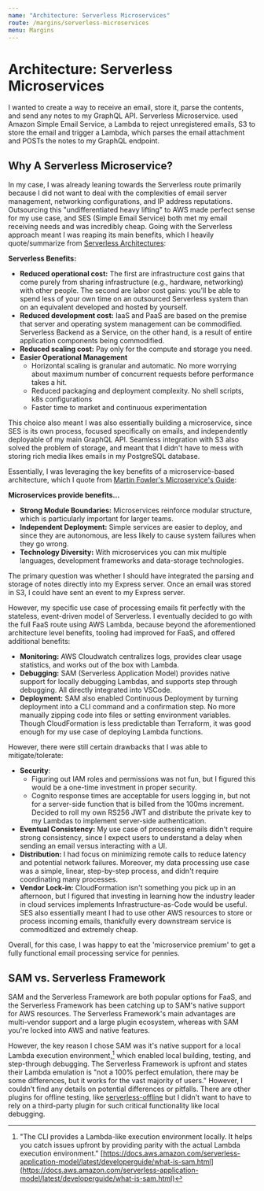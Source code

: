 ```yaml
---
name: "Architecture: Serverless Microservices"
route: /margins/serverless-microservices
menu: Margins 
---
```


# Architecture: Serverless Microservices

I wanted to create a way to receive an email, store it, parse the contents, and send any notes to my GraphQL API. Serverless Microservice. used Amazon Simple Email Service, a Lambda to reject unregistered emails, S3 to store the email and trigger a Lambda, which parses the email attachment and POSTs the notes to my GraphQL endpoint.

## Why A Serverless Microservice?

In my case, I was already leaning towards the Serverless route primarily because I did not want to deal with the complexities of email server management, networking configurations, and IP address reputations. Outsourcing this "undifferentiated heavy lifting" to AWS made perfect sense for my use case, and SES (Simple Email Service) both met my email receiving needs and was incredibly cheap. Going with the Serverless approach meant I was reaping its main benefits, which I heavily quote/summarize from  [Serverless Architectures](https://martinfowler.com/articles/serverless.html):

**Serverless Benefits:**

- **Reduced operational cost:** The first are infrastructure cost gains that come purely from sharing infrastructure (e.g., hardware, networking) with other people. The second are labor cost gains: you'll be able to spend less of your own time on an outsourced Serverless system than on an equivalent developed and hosted by yourself.
- **Reduced development cost:** IaaS and PaaS are based on the premise that server and operating system management can be commodified. Serverless Backend as a Service, on the other hand, is a result of entire application components being commodified.
- **Reduced scaling cost:** Pay only for the compute and storage you need.
- **Easier Operational Management**
    - Horizontal scaling is granular and automatic. No more worrying about maximum number of concurrent requests before performance takes a hit.
    - Reduced packaging and deployment complexity. No shell scripts, k8s configurations
    - Faster time to market and continuous experimentation

This choice also meant I was also essentially building a microservice, since SES is its own process, focused specifically on emails, and independently deployable of my main GraphQL API. Seamless integration with S3 also solved the problem of storage, and meant that I didn't have to mess with storing rich media likes emails in my PostgreSQL database.

Essentially, I was leveraging the key benefits of a microservice-based architecture, which I quote from [Martin Fowler's Microservice's Guide](https://martinfowler.com/microservices/):

**Microservices provide benefits…**

- **Strong Module Boundaries:** Microservices reinforce modular structure, which is particularly important for larger teams.
- **Independent Deployment:** Simple services are easier to deploy, and since they are autonomous, are less likely to cause system failures when they go wrong.
- **Technology Diversity:** With microservices you can mix multiple languages, development frameworks and data-storage technologies.

The primary question was whether I should have integrated the parsing and storage of notes directly into my Express server. Once an email was stored in S3, I could have sent an event to my Express server.

However, my specific use case of processing emails fit perfectly with the stateless, event-driven model of Serverless. I eventually decided to go with the full FaaS route using AWS Lambda, because beyond the aforementioned architecture level benefits, tooling had improved for FaaS, and offered additional benefits:

- **Monitoring:** AWS Cloudwatch centralizes logs, provides clear usage statistics, and works out of the box with Lambda.
- **Debugging:** SAM (Serverless Application Model) provides native support for locally debugging Lambdas, and supports step through debugging. All directly integrated into VSCode.
- **Deployment:** SAM also enabled Continuous Deployment by turning deployment into a CLI command and a confirmation step. No more manually zipping code into files or setting environment variables. Though CloudFormation is less predictable than Terraform, it was good enough for my use case of deploying Lambda functions.

However, there were still certain drawbacks that I was able to mitigate/tolerate:

- **Security**:
    - Figuring out IAM roles and permissions was not fun, but I figured this would be a one-time investment in proper security.
    - Cognito response times are acceptable for users logging in, but not for a server-side function that is billed from the 100ms increment. Decided to roll my own RS256 JWT and distribute the private key to my Lambdas to implement server-side authentication.
- **Eventual Consistency:** My use case of processing emails didn't require strong consistency, since I expect users to understand a delay when sending an email versus interacting with a UI.
- **Distribution:** I had focus on minimizing remote calls to reduce latency and potential network failures. Moreover, my data processing use case was a simple, linear, step-by-step process, and didn't require coordinating many processes.
- **Vendor Lock-in:** CloudFormation isn't something you pick up in an afternoon, but I figured that investing in learning how the industry leader in cloud services implements Infrastructure-as-Code would be useful. SES also essentially meant I had to use other AWS resources to store or process incoming emails, thankfully every downstream service is commoditized and extremely cheap.

Overall, for this case, I was happy to eat the 'microservice premium' to get a fully functional email processing service for pennies. 

## SAM vs. Serverless Framework

SAM and the Serverless Framework are both popular options for FaaS, and the Serverless Framework has been catching up to SAM's native support for AWS resources. The Serverless Framework's main advantages are multi-vendor support and a large plugin ecosystem, whereas with SAM you're locked into AWS and native features. 

However, the key reason I chose SAM was it's native support for a local Lambda execution environment,[^1] which enabled local building, testing, and step-through debugging. The Serverless Framework is upfront and states their Lambda emulation is "not a 100% perfect emulation, there may be some differences, but it works for the vast majority of users." However, I couldn't find any details on potential differences or pitfalls. There are other plugins for offline testing, like [serverless-offline](https://github.com/prisma-labs/serverless-plugin-typescript) but I didn't want to have to rely on a third-party plugin for such critical functionality like local debugging.

[^1]: "The CLI provides a Lambda-like execution environment locally. It helps you catch issues upfront by providing parity with the actual Lambda execution environment." [https://docs.aws.amazon.com/serverless-application-model/latest/developerguide/what-is-sam.html](https://docs.aws.amazon.com/serverless-application-model/latest/developerguide/what-is-sam.html)

[^2]: [https://www.serverless.com/framework/docs/providers/aws/cli-reference/invoke-local/](https://www.serverless.com/framework/docs/providers/aws/cli-reference/invoke-local/)
